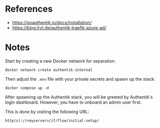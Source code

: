 # References

- https://goauthentik.io/docs/installation/
- https://blog.lrvt.de/authentik-traefik-azure-ad/

# Notes

Start by creating a new Docker network for separation:

````
docker network create authentik-internal
````

Then adjust the `.env` file with your private secrets and spawn up the stack:

````
docker compose up -d
````

After spawning up the Authentik stack, you will be greeted by Authentik's login dashboard. However, you have to onboard an admin user first. 

This is done by visiting the following URL: 

````
http(s)://<myserver>/if/flow/initial-setup/
````
